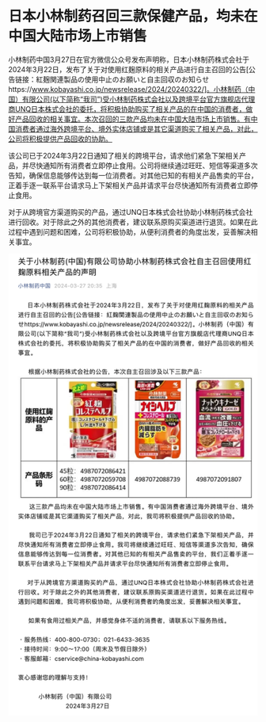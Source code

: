 # 日本小林制药召回三款保健产品，均未在中国大陆市场上市销售

小林制药中国3月27日在官方微信公众号发布声明称，日本小林制药株式会社于2024年3月22日，发布了关于对使用红麹原料的相关产品进行自主召回的公告[公告链接：紅麹関連製品の使用中止のお願いと自主回収のお知らせhttps://www.kobayashi.co.jp/newsrelease/2024/20240322/]。小林制药（中国）有限公司(以下简称“我司”)受小林制药株式会社以及跨境平台官方旗舰店代理商UNQ日本株式会社的委托，将积极协助购买了相关产品的在中国的消费者，做好产品回收的相关事宜。本次召回的三款产品均未在中国大陆市场上市销售。有中国消费者通过海外跨境平台、境外实体店铺或是其它渠道购买了相关产品，对此，公司将积极提供产品回收的协助。

该公司已于2024年3月22日通知了相关的跨境平台，请求他们紧急下架相关产品，并尽快通知所有消费者立即停止食用。公司将继续通过旺旺、短信等渠道多次告知，确保信息能够传达到每一位消费者。对其他已知的有相关产品售卖的平台，正着手逐一联系平台请求马上下架相关产品并请求平台尽快通知所有消费者立即停止食用。

对于从跨境官方渠道购买的产品，通过UNQ日本株式会社协助小林制药株式会社进行回收。对于除此之外的其他消费者，建议联系原购买渠道进行退货。如果在此过程中遇到问题和困难，公司将积极协助，从便利消费者的角度出发，妥善解决相关事宜。

![c85bdbd4b98fcc4be0c6c9200b5f30dc.jpg](https://raw.githubusercontent.com/qqhsx/qqnews_image/main/2024/03/27/日本小林制药召回三款保健产品，均未在中国大陆市场上市销售/c85bdbd4b98fcc4be0c6c9200b5f30dc.jpg)

